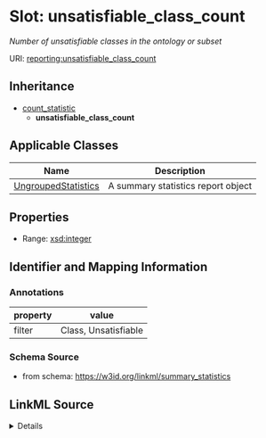 # Slot: unsatisfiable_class_count
_Number of unsatisfiable classes in the ontology or subset_


URI: [reporting:unsatisfiable_class_count](https://w3id.org/linkml/reportunsatisfiable_class_count)




## Inheritance

* [count_statistic](count_statistic.md)
    * **unsatisfiable_class_count**





## Applicable Classes

| Name | Description |
| --- | --- |
[UngroupedStatistics](UngroupedStatistics.md) | A summary statistics report object






## Properties

* Range: [xsd:integer](http://www.w3.org/2001/XMLSchema#integer)







## Identifier and Mapping Information





### Annotations

| property | value |
| --- | --- |
| filter | Class, Unsatisfiable |



### Schema Source


* from schema: https://w3id.org/linkml/summary_statistics




## LinkML Source

<details>
```yaml
name: unsatisfiable_class_count
annotations:
  filter:
    tag: filter
    value: Class, Unsatisfiable
description: Number of unsatisfiable classes in the ontology or subset
from_schema: https://w3id.org/linkml/summary_statistics
rank: 1000
is_a: count_statistic
alias: unsatisfiable_class_count
owner: UngroupedStatistics
domain_of:
- UngroupedStatistics
slot_group: class_statistic_group
range: integer

```
</details>